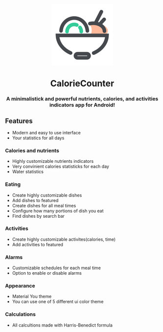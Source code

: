 <div align="center">

<img src="docs/app_icon.svg"/>

# CalorieCounter

### A minimalistick and powerful nutrients, calories, and activities indicators app for Android!

</div>

## Features
- Modern and easy to use interface
- Your statistics for all days
### Calories and nutrients
- Highly customizable nutrients indicators
- Very convinient calories statisticks for each day
- Water statistics
### Eating
- Create highly customizable dishes
- Add dishes to featured
- Create dishes for all meal times
- Configure how many portions of dish you eat
- Find dishes by search bar
### Activities
- Create highly customizable activites(calories, time)
- Add activities to featured
### Alarms
- Customizable schedules for each meal time
- Option to enable or disable alarms
### Appearance
- Material You theme
- You can use one of 5 different ui color theme
### Calculations
- All calcultions made with Harris-Benedict formula
